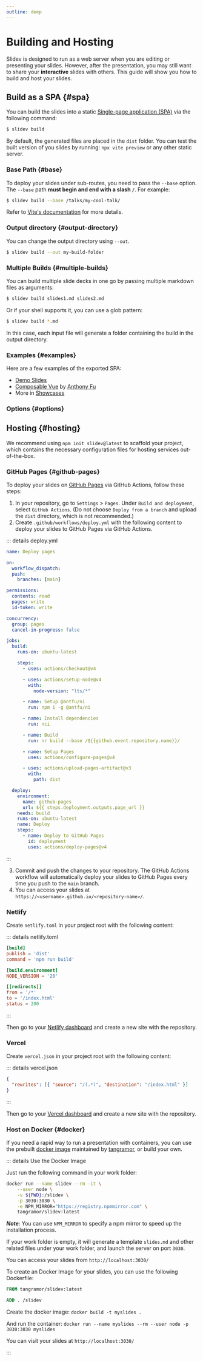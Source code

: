 ```yaml
---
outline: deep
---
```


# Building and Hosting

Slidev is designed to run as a web server when you are editing or presenting your slides. However, after the presentation, you may still want to share your **interactive** slides with others. This guide will show you how to build and host your slides.

## Build as a SPA {#spa}

You can build the slides into a static [Single-page application (SPA)](https://developer.mozilla.org/en-US/docs/Glossary/SPA) via the following command:

```bash
$ slidev build
```

By default, the generated files are placed in the `dist` folder. You can test the built version of you slides by running: `npx vite preview` or any other static server.

### Base Path {#base}

To deploy your slides under sub-routes, you need to pass the `--base` option. The `--base` path **must begin and end with a slash `/`**. For example:

```bash
$ slidev build --base /talks/my-cool-talk/
```

Refer to [Vite's documentation](https://vitejs.dev/guide/build.html#public-base-path) for more details.

### Output directory {#output-directory}

You can change the output directory using `--out`.

```bash
$ slidev build --out my-build-folder
```

### Multiple Builds {#multiple-builds}

You can build multiple slide decks in one go by passing multiple markdown files as arguments:

```bash
$ slidev build slides1.md slides2.md
```

Or if your shell supports it, you can use a glob pattern:

```bash
$ slidev build *.md
```

In this case, each input file will generate a folder containing the build in the output directory.

### Examples {#examples}

Here are a few examples of the exported SPA:

- [Demo Slides](https://sli.dev/demo/starter)
- [Composable Vue](https://talks.antfu.me/2021/composable-vue) by [Anthony Fu](https://github.com/antfu)
- More in [Showcases](../resources/showcases)

### Options {#options}

<LinkCard link="features/build-with-pdf" />
<LinkCard link="features/bundle-remote-assets" />

## Hosting {#hosting}

We recommend using `npm init slidev@latest` to scaffold your project, which contains the necessary configuration files for hosting services out-of-the-box.

### GitHub Pages {#github-pages}

To deploy your slides on [GitHub Pages](https://pages.github.com/) via GitHub Actions, follow these steps:

1. In your repository, go to `Settings` > `Pages`. Under `Build and deployment`, select `GitHub Actions`. (Do not choose `Deploy from a branch` and upload the `dist` directory, which is not recommended.)
2. Create `.github/workflows/deploy.yml` with the following content to deploy your slides to GitHub Pages via GitHub Actions.

::: details deploy.yml

```yaml
name: Deploy pages

on:
  workflow_dispatch:
  push:
    branches: [main]

permissions:
  contents: read
  pages: write
  id-token: write

concurrency:
  group: pages
  cancel-in-progress: false

jobs:
  build:
    runs-on: ubuntu-latest

    steps:
      - uses: actions/checkout@v4

      - uses: actions/setup-node@v4
        with:
          node-version: "lts/*"

      - name: Setup @antfu/ni
        run: npm i -g @antfu/ni

      - name: Install dependencies
        run: nci

      - name: Build
        run: nr build --base /${{github.event.repository.name}}/

      - name: Setup Pages
        uses: actions/configure-pages@v4

      - uses: actions/upload-pages-artifact@v3
        with:
          path: dist

  deploy:
    environment:
      name: github-pages
      url: ${{ steps.deployment.outputs.page_url }}
    needs: build
    runs-on: ubuntu-latest
    name: Deploy
    steps:
      - name: Deploy to GitHub Pages
        id: deployment
        uses: actions/deploy-pages@v4
```

:::

3. Commit and push the changes to your repository. The GitHub Actions workflow will automatically deploy your slides to GitHub Pages every time you push to the `main` branch.
4. You can access your slides at `https://<username>.github.io/<repository-name>/`.

### Netlify

Create `netlify.toml` in your project root with the following content:

::: details netlify.toml

```toml
[build]
publish = 'dist'
command = 'npm run build'

[build.environment]
NODE_VERSION = '20'

[[redirects]]
from = '/*'
to = '/index.html'
status = 200
```

:::

Then go to your [Netlify dashboard](https://netlify.com/) and create a new site with the repository.

### Vercel

Create `vercel.json` in your project root with the following content:

::: details vercel.json

```json
{
  "rewrites": [{ "source": "/(.*)", "destination": "/index.html" }]
}
```

:::

Then go to your [Vercel dashboard](https://vercel.com/) and create a new site with the repository.

### Host on Docker {#docker}

If you need a rapid way to run a presentation with containers, you can use the prebuilt [docker image](https://hub.docker.com/r/tangramor/slidev) maintained by [tangramor](https://github.com/tangramor), or build your own.

::: details Use the Docker Image

Just run the following command in your work folder:

```bash
docker run --name slidev --rm -it \
    --user node \
    -v ${PWD}:/slidev \
    -p 3030:3030 \
    -e NPM_MIRROR="https://registry.npmmirror.com" \
    tangramor/slidev:latest
```

**_Note_**: You can use `NPM_MIRROR` to specify a npm mirror to speed up the installation process.

If your work folder is empty, it will generate a template `slides.md` and other related files under your work folder, and launch the server on port `3030`.

You can access your slides from `http://localhost:3030/`

To create an Docker Image for your slides, you can use the following Dockerfile:

```Dockerfile
FROM tangramor/slidev:latest

ADD . /slidev
```

Create the docker image: `docker build -t myslides .`

And run the container: `docker run --name myslides --rm --user node -p 3030:3030 myslides`

You can visit your slides at `http://localhost:3030/`

:::
